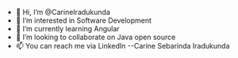 - 👋 Hi, I’m @CarineIradukunda
- 👀 I’m interested in Software Development
- 🌱 I’m currently learning Angular
- 💞️ I’m looking to collaborate on Java open source 
- 📫 You can reach me via LinkedIn --Carine Sebarinda Iradukunda

<!---
CarineIradukunda/CarineIradukunda is a ✨ special ✨ repository because its `README.md` (this file) appears on your GitHub profile.
You can click the Preview link to take a look at your changes.
--->
